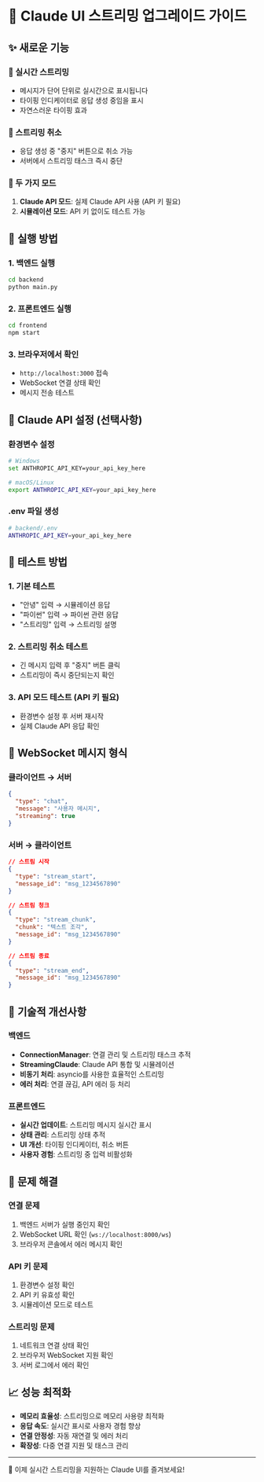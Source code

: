 # 🚀 Claude UI 스트리밍 업그레이드 가이드

## ✨ 새로운 기능

### 🔄 실시간 스트리밍
- 메시지가 단어 단위로 실시간으로 표시됩니다
- 타이핑 인디케이터로 응답 생성 중임을 표시
- 자연스러운 타이핑 효과

### 🛑 스트리밍 취소
- 응답 생성 중 "중지" 버튼으로 취소 가능
- 서버에서 스트리밍 태스크 즉시 중단

### 🔧 두 가지 모드
1. **Claude API 모드**: 실제 Claude API 사용 (API 키 필요)
2. **시뮬레이션 모드**: API 키 없이도 테스트 가능

## 🚀 실행 방법

### 1. 백엔드 실행
```bash
cd backend
python main.py
```

### 2. 프론트엔드 실행
```bash
cd frontend
npm start
```

### 3. 브라우저에서 확인
- `http://localhost:3000` 접속
- WebSocket 연결 상태 확인
- 메시지 전송 테스트

## 🔑 Claude API 설정 (선택사항)

### 환경변수 설정
```bash
# Windows
set ANTHROPIC_API_KEY=your_api_key_here

# macOS/Linux
export ANTHROPIC_API_KEY=your_api_key_here
```

### .env 파일 생성
```bash
# backend/.env
ANTHROPIC_API_KEY=your_api_key_here
```

## 🧪 테스트 방법

### 1. 기본 테스트
- "안녕" 입력 → 시뮬레이션 응답
- "파이썬" 입력 → 파이썬 관련 응답
- "스트리밍" 입력 → 스트리밍 설명

### 2. 스트리밍 취소 테스트
- 긴 메시지 입력 후 "중지" 버튼 클릭
- 스트리밍이 즉시 중단되는지 확인

### 3. API 모드 테스트 (API 키 필요)
- 환경변수 설정 후 서버 재시작
- 실제 Claude API 응답 확인

## 📡 WebSocket 메시지 형식

### 클라이언트 → 서버
```json
{
  "type": "chat",
  "message": "사용자 메시지",
  "streaming": true
}
```

### 서버 → 클라이언트
```json
// 스트림 시작
{
  "type": "stream_start",
  "message_id": "msg_1234567890"
}

// 스트림 청크
{
  "type": "stream_chunk",
  "chunk": "텍스트 조각",
  "message_id": "msg_1234567890"
}

// 스트림 종료
{
  "type": "stream_end",
  "message_id": "msg_1234567890"
}
```

## 🔧 기술적 개선사항

### 백엔드
- **ConnectionManager**: 연결 관리 및 스트리밍 태스크 추적
- **StreamingClaude**: Claude API 통합 및 시뮬레이션
- **비동기 처리**: asyncio를 사용한 효율적인 스트리밍
- **에러 처리**: 연결 끊김, API 에러 등 처리

### 프론트엔드
- **실시간 업데이트**: 스트리밍 메시지 실시간 표시
- **상태 관리**: 스트리밍 상태 추적
- **UI 개선**: 타이핑 인디케이터, 취소 버튼
- **사용자 경험**: 스트리밍 중 입력 비활성화

## 🐛 문제 해결

### 연결 문제
1. 백엔드 서버가 실행 중인지 확인
2. WebSocket URL 확인 (`ws://localhost:8000/ws`)
3. 브라우저 콘솔에서 에러 메시지 확인

### API 키 문제
1. 환경변수 설정 확인
2. API 키 유효성 확인
3. 시뮬레이션 모드로 테스트

### 스트리밍 문제
1. 네트워크 연결 상태 확인
2. 브라우저 WebSocket 지원 확인
3. 서버 로그에서 에러 확인

## 📈 성능 최적화

- **메모리 효율성**: 스트리밍으로 메모리 사용량 최적화
- **응답 속도**: 실시간 표시로 사용자 경험 향상
- **연결 안정성**: 자동 재연결 및 에러 처리
- **확장성**: 다중 연결 지원 및 태스크 관리

---

🎉 이제 실시간 스트리밍을 지원하는 Claude UI를 즐겨보세요! 